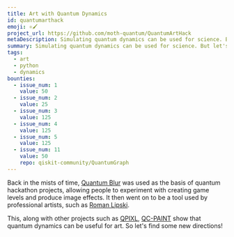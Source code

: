 ```yaml
---
title: Art with Quantum Dynamics
id: quantumarthack
emoji: ⚛️🖌️
project_url: https://github.com/moth-quantum/QuantumArtHack
metaDescription: Simulating quantum dynamics can be used for science. But let's also use it for art!
summary: Simulating quantum dynamics can be used for science. But let's also use it for art!
tags:
  - art
  - python
  - dynamics
bounties:
  - issue_num: 1
    value: 50
  - issue_num: 2
    value: 25
  - issue_num: 3
    value: 125
  - issue_num: 4
    value: 125
  - issue_num: 5
    value: 125
  - issue_num: 11
    value: 50
    repo: qiskit-community/QuantumGraph
---
```


Back in the mists of time, [Quantum Blur](https://github.com/qiskit-community/QuantumBlur) was used as the basis of quantum hackathon projects, allowing people to experiment with creating game levels and produce image effects. It then went on to be a tool used by professional artists, such as [Roman Lipski](https://www.romanlipski.com/).

This, along with other projects such as [QPIXL](https://github.com/HeidelbergQuantum/ParallelQPIXL), [QC-PAINT](https://qc-paint.quantumland.art/) show that quantum dynamics can be useful for art. So let's find some new directions!

